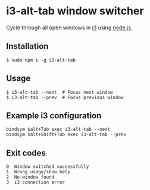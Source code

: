 # i3-alt-tab window switcher

Cycle through all open windows in [i3](https://i3wm.org/) using [node.js](https://nodejs.org/).

## Installation
    $ sudo npm i -g i3-alt-tab

## Usage
    $ i3-alt-tab --next  # Focus next window
    $ i3-alt-tab --prev  # Focus previous window

## Example i3 configuration
    bindsym $alt+Tab exec i3-alt-tab --next
    bindsym $alt+Shift+Tab exec i3-alt-tab --prev

## Exit codes
    0  Window switched successfully
    1  Wrong usage/show help
    2  No window found
    3  i3 connection error
